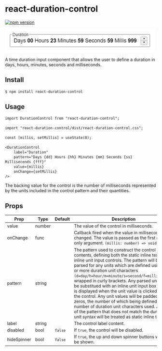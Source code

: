 # react-duration-control

[![npm version](https://badge.fury.io/js/react-duration-control.svg)](https://badge.fury.io/js/react-duration-control)

![image info](./resources/images/basic-control.png)

A time duration input component that allows the user to define a duration in days, hours, minutes, seconds and milliseconds. 

## Install

```sh
$ npm install react-duration-control
```

## Usage

```tsx
import DurationControl from "react-duration-control";

import "react-duration-control/dist/react-duration-control.css";

const [millis, setMillis] = useState(0);

<DurationControl 
    label="Duration"
    pattern="Days {dd} Hours {hh} Minutes {mm} Seconds {ss} Milliseconds {fff}"
    value={millis} 
    onChange={setMillis}
/>
```
The backing value for the control is the number of milliseconds represented by the units included in the control pattern and their quantities.

## Props

| Prop | Type | Default | Description |
| ---- | ---- | ------- | ----------- |
| value | number | | The value of the control in milliseconds. |
| onChange | func  | | Callback fired when the value in milliseconds is changed. The value is passed as the first and only argument. `(millis: number) => void` |
| pattern | string || The pattern used to construct the control contents, defining both the static inline text and inline unit input controls. The pattern will be parsed for any units which are defined using one or more duration unit characters `(d=day/h=hour/m=minute/s=second/f=millisecond)` wrapped in curly brackets. Any parsed units will be substitued with an inline unit input box which is displayed when the unit value is clicked on in the control. Any unit values will be padded with zeros, the number of which being defined by the number of duration unit characters used. Any part of the pattern that does not match the duration unit syntax will be treated as static inline text. |
| label | string | | The control label content. |
| disabled | bool | `false` | If `true`, the control will be disabled. |
| hideSpinner | bool | `false` | If `true`, the up and down spinner buttons will not be shown. |
